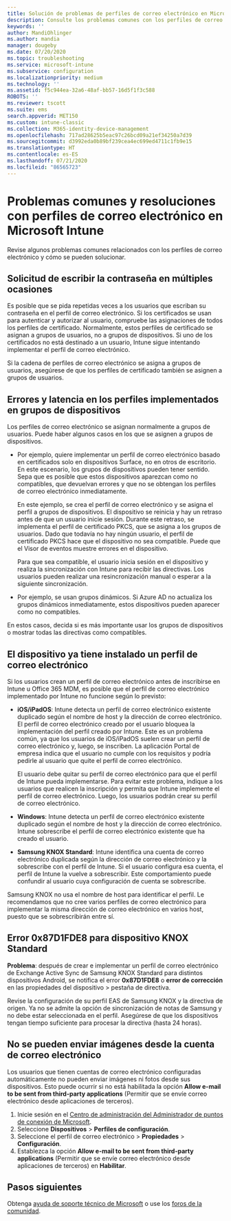 ```yaml
---
title: Solución de problemas de perfiles de correo electrónico en Microsoft Intune - Azure | Microsoft Docs
description: Consulte los problemas comunes con los perfiles de correo electrónico en Microsoft Intune y sus soluciones, incluidos los perfiles de correo electrónico duplicados y errores en dispositivos Samsung KNOX Standard con Android.
keywords: ''
author: MandiOhlinger
ms.author: mandia
manager: dougeby
ms.date: 07/20/2020
ms.topic: troubleshooting
ms.service: microsoft-intune
ms.subservice: configuration
ms.localizationpriority: medium
ms.technology: ''
ms.assetid: f5c944ea-32a6-48af-bb57-16d5f1f3c588
ROBOTS: ''
ms.reviewer: tscott
ms.suite: ems
search.appverid: MET150
ms.custom: intune-classic
ms.collection: M365-identity-device-management
ms.openlocfilehash: 717ad28625b5eac97c26bcd09a21ef34250a7d39
ms.sourcegitcommit: d3992eda0b89bf239cea4ec699ed4711c1fb9e15
ms.translationtype: HT
ms.contentlocale: es-ES
ms.lasthandoff: 07/21/2020
ms.locfileid: "86565723"
---
```

# <a name="common-issues-and-resolutions-with-email-profiles-in-microsoft-intune"></a>Problemas comunes y resoluciones con perfiles de correo electrónico en Microsoft Intune

Revise algunos problemas comunes relacionados con los perfiles de correo electrónico y cómo se pueden solucionar.

## <a name="users-are-repeatedly-prompted-to-enter-their-password"></a>Solicitud de escribir la contraseña en múltiples ocasiones

Es posible que se pida repetidas veces a los usuarios que escriban su contraseña en el perfil de correo electrónico. Si los certificados se usan para autenticar y autorizar al usuario, compruebe las asignaciones de todos los perfiles de certificado. Normalmente, estos perfiles de certificado se asignan a grupos de usuarios, no a grupos de dispositivos. Si uno de los certificados no está destinado a un usuario, Intune sigue intentando implementar el perfil de correo electrónico.

Si la cadena de perfiles de correo electrónico se asigna a grupos de usuarios, asegúrese de que los perfiles de certificado también se asignen a grupos de usuarios.

## <a name="profiles-deployed-to-device-groups-show-errors-and-latency"></a>Errores y latencia en los perfiles implementados en grupos de dispositivos

Los perfiles de correo electrónico se asignan normalmente a grupos de usuarios. Puede haber algunos casos en los que se asignen a grupos de dispositivos.

- Por ejemplo, quiere implementar un perfil de correo electrónico basado en certificados solo en dispositivos Surface, no en otros de escritorio. En este escenario, los grupos de dispositivos pueden tener sentido. Sepa que es posible que estos dispositivos aparezcan como no compatibles, que devuelvan errores y que no se obtengan los perfiles de correo electrónico inmediatamente.

  En este ejemplo, se crea el perfil de correo electrónico y se asigna el perfil a grupos de dispositivos. El dispositivo se reinicia y hay un retraso antes de que un usuario inicie sesión. Durante este retraso, se implementa el perfil de certificado PKCS, que se asigna a los grupos de usuarios. Dado que todavía no hay ningún usuario, el perfil de certificado PKCS hace que el dispositivo no sea compatible. Puede que el Visor de eventos muestre errores en el dispositivo.

  Para que sea compatible, el usuario inicia sesión en el dispositivo y realiza la sincronización con Intune para recibir las directivas. Los usuarios pueden realizar una resincronización manual o esperar a la siguiente sincronización.

- Por ejemplo, se usan grupos dinámicos. Si Azure AD no actualiza los grupos dinámicos inmediatamente, estos dispositivos pueden aparecer como no compatibles.

En estos casos, decida si es más importante usar los grupos de dispositivos o mostrar todas las directivas como compatibles.

## <a name="device-already-has-an-email-profile-installed"></a>El dispositivo ya tiene instalado un perfil de correo electrónico

Si los usuarios crean un perfil de correo electrónico antes de inscribirse en Intune u Office 365 MDM, es posible que el perfil de correo electrónico implementado por Intune no funcione según lo previsto:

- **iOS/iPadOS**: Intune detecta un perfil de correo electrónico existente duplicado según el nombre de host y la dirección de correo electrónico. El perfil de correo electrónico creado por el usuario bloquea la implementación del perfil creado por Intune. Este es un problema común, ya que los usuarios de iOS/iPadOS suelen crear un perfil de correo electrónico y, luego, se inscriben. La aplicación Portal de empresa indica que el usuario no cumple con los requisitos y podría pedirle al usuario que quite el perfil de correo electrónico.

  El usuario debe quitar su perfil de correo electrónico para que el perfil de Intune pueda implementarse. Para evitar este problema, indique a los usuarios que realicen la inscripción y permita que Intune implemente el perfil de correo electrónico. Luego, los usuarios podrán crear su perfil de correo electrónico.

- **Windows**: Intune detecta un perfil de correo electrónico existente duplicado según el nombre de host y la dirección de correo electrónico. Intune sobrescribe el perfil de correo electrónico existente que ha creado el usuario.

- **Samsung KNOX Standard**: Intune identifica una cuenta de correo electrónico duplicada según la dirección de correo electrónico y la sobrescribe con el perfil de Intune. Si el usuario configura esa cuenta, el perfil de Intune la vuelve a sobrescribir. Este comportamiento puede confundir al usuario cuya configuración de cuenta se sobrescribe.

Samsung KNOX no usa el nombre de host para identificar el perfil. Le recomendamos que no cree varios perfiles de correo electrónico para implementar la misma dirección de correo electrónico en varios host, puesto que se sobrescribirán entre sí.

## <a name="error-0x87d1fde8-for-knox-standard-device"></a>Error 0x87D1FDE8 para dispositivo KNOX Standard

**Problema**: después de crear e implementar un perfil de correo electrónico de Exchange Active Sync de Samsung KNOX Standard para distintos dispositivos Android, se notifica el error **0x87D1FDE8** o **error de corrección** en las propiedades del dispositivo > pestaña de directiva.

Revise la configuración de su perfil EAS de Samsung KNOX y la directiva de origen. Ya no se admite la opción de sincronización de notas de Samsung y no debe estar seleccionada en el perfil. Asegúrese de que los dispositivos tengan tiempo suficiente para procesar la directiva (hasta 24 horas).

## <a name="unable-to-send-images-from--email-account"></a>No se pueden enviar imágenes desde la cuenta de correo electrónico

Los usuarios que tienen cuentas de correo electrónico configuradas automáticamente no pueden enviar imágenes ni fotos desde sus dispositivos. Esto puede ocurrir si no está habilitada la opción **Allow e-mail to be sent from third-party applications** (Permitir que se envíe correo electrónico desde aplicaciones de terceros).

1. Inicie sesión en el [Centro de administración del Administrador de puntos de conexión de Microsoft](https://go.microsoft.com/fwlink/?linkid=2109431).
2. Seleccione **Dispositivos** > **Perfiles de configuración**.
3. Seleccione el perfil de correo electrónico > **Propiedades** > **Configuración**.
4. Establezca la opción **Allow e-mail to be sent from third-party applications** (Permitir que se envíe correo electrónico desde aplicaciones de terceros) en **Habilitar**.

## <a name="next-steps"></a>Pasos siguientes

Obtenga [ayuda de soporte técnico de Microsoft](../fundamentals/get-support.md) o use los [foros de la comunidad](https://social.technet.microsoft.com/Forums/en-US/home?category=microsoftintune).
